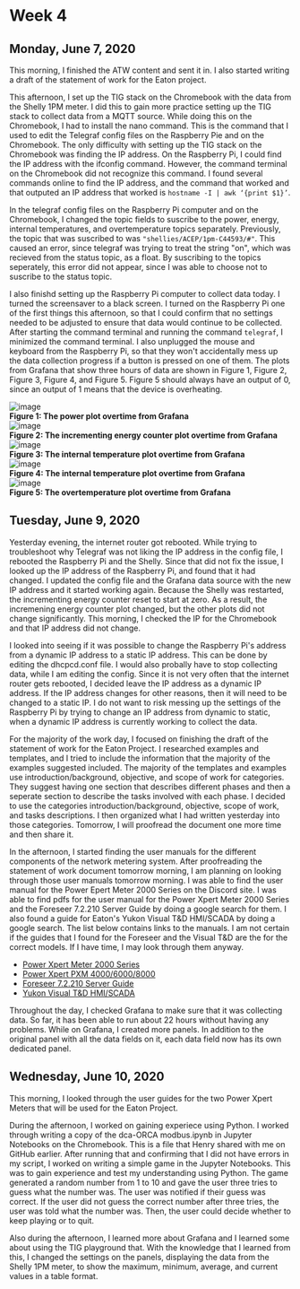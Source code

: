 # Week 4

## Monday, June 7, 2020

This morning, I finished the ATW content and sent it in. I also started writing a draft of the statement of work for the Eaton project. 

This afternoon, I set up the TIG stack on the Chromebook with the data from the Shelly 1PM meter. I did this to gain more practice setting up the TIG stack to collect data from a MQTT source. While doing this on the Chromebook, I had to install the nano command. This is the command that I used to edit the Telegraf config files on the Raspberry Pie and on the Chromebook. The only difficulty with setting up the TIG stack on the Chromebook was finding the IP address. On the Raspberry Pi, I could find the IP address with the ifconfig command. However, the command terminal on the Chromebook did not recognize this command. I found several commands online to find the IP address, and the command that worked and that outputed an IP address that worked is `hostname -I | awk ‘{print $1}’`. 

In the telegraf config files on the Raspberry Pi computer and on the Chromebook, I changed the topic fields to suscribe to the power, energy, internal temperatures, and overtemperature topics separately. Previously, the topic that was suscribed to was `"shellies/ACEP/1pm-C44593/#"`. This caused an error, since telegraf was trying to treat the string "on", which was recieved from the status topic, as a float. By suscribing to the topics seperately, this error did not appear, since I was able to choose not to suscribe to the status topic. 

I also finishd setting up the Raspberry Pi computer to collect data today. I turned the screensaver to a black screen. I turned on the Raspberry Pi one of the first things this afternoon, so that I could confirm that no settings needed to be adjusted to ensure that data would continue to be collected. After starting the command terminal and running the command `telegraf`, I minimized the command terminal. I also unplugged the mouse and keyboard from the Raspberry Pi, so that they won't accidentally mess up the data collection progress if a button is pressed on one of them. The plots from Grafana that show three hours of data are shown in Figure 1, Figure 2, Figure 3, Figure 4, and Figure 5. Figure 5 should always have an output of 0, since an output of 1 means that the device is overheating.

![image](https://user-images.githubusercontent.com/65566903/84094315-0ebc2580-a9a9-11ea-84e6-2f6eca942ffe.png) <br>
**Figure 1: The power plot overtime from Grafana** <br>
![image](https://user-images.githubusercontent.com/65566903/84094337-15e33380-a9a9-11ea-9a41-0d51f89543ec.png) <br>
**Figure 2: The incrementing energy counter plot overtime from Grafana** <br>
![image](https://user-images.githubusercontent.com/65566903/84094359-1f6c9b80-a9a9-11ea-9216-2a7f85768eeb.png) <br>
**Figure 3: The internal temperature plot overtime from Grafana** <br>
![image](https://user-images.githubusercontent.com/65566903/84094370-27c4d680-a9a9-11ea-94bf-7eb52b96dd90.png) <br>
**Figure 4: The internal temperature plot overtime from Grafana** <br>
![image](https://user-images.githubusercontent.com/65566903/84094390-2eebe480-a9a9-11ea-8dec-a3b7b407643c.png) <br>
**Figure 5: The overtemperature plot overtime from Grafana** <br>

## Tuesday, June 9, 2020
Yesterday evening, the internet router got rebooted. While trying to troubleshoot why Telegraf was not liking the IP address in the config file, I rebooted the Raspberry Pi and the Shelly. Since that did not fix the issue, I looked up the IP address of the Raspberry Pi, and found that it had changed. I updated the config file and the Grafana data source with the new IP address and it started working again. Because the Shelly was restarted, the incrementing energy counter reset to start at zero. As a result, the incremening energy counter plot changed, but the other plots did not change significantly. This morning, I checked the IP for the Chromebook and that IP address did not change.

I looked into seeing if it was possible to change the Raspberry Pi's address from a dynamic IP address to a static IP address. This can be done by editing the dhcpcd.conf file. I would also probally have to stop collecting data, while I am editing the config. Since it is not very often that the internet router gets rebooted, I decided leave the IP address as a dynamic IP address. If the IP address changes for other reasons, then it will need to be changed to a static IP. I do not want to risk messing up the settings of the Raspberry Pi by trying to change an IP address from dynamic to static, when a dynamic IP address is currently working to collect the data.

For the majority of the work day, I focused on finishing the draft of the statement of work for the Eaton Project. I researched examples and templates, and I tried to include the information that the majority of the examples suggested included. The majority of the templates and examples use introduction/background, objective, and scope of work for categories. They suggest having one section that describes different phases and then a seperate section to describe the tasks involved with each phase. I decided to use the categories introduction/background, objective, scope of work, and tasks descriptions. I then organized what I had written yesterday into those categories. Tomorrow, I will proofread the document one more time and then share it.

In the afternoon, I started finding the user manuals for the different components of the network metering system. After proofreading the statement of work document tomorrow morning, I am planning on looking through those user manuals tomorrow morning. I was able to find the user manual for the Power Epert Meter 2000 Series on the Discord site. I was able to find pdfs for the user manual for the Power Xpert Meter 2000 Series and the Foreseer 7.2.210 Server Guide by doing a google search for them. I also found a guide for Eaton's Yukon Visual T&D HMI/SCADA by doing a google search. The list below contains links to the manuals. I am not certain if the guides that I found for the Foreseer and the Visual T&D are the for the correct models. If I have time, I may look through them anyway.

* [Power Xpert Meter 2000 Series](http://m.eaton.com/ecm/groups/public/@pub/@electrical/documents/content/im02601001e.pdf) <br>
* [Power Xpert PXM 4000/6000/8000](https://www.eaton.com/ecm/groups/public/@pub/@electrical/documents/content/im02601004e.pdf) <br>
* [Foreseer 7.2.210 Server Guide](https://www.eaton.com/content/dam/eaton/services/eess/eess-documents/foreseer-7-2/eaton-foreseer-72210-server-guide-mn152049en.pdf) <br>
* [Yukon Visual T&D HMI/SCADA](https://www.eaton.com/content/dam/eaton/products/utility-and-grid-solutions/grid-automation-systems/hmi-scada/yukon-visual-td-hmi-scada-br914001en.pdf) <br>

Throughout the day, I checked Grafana to make sure that it was collecting data. So far, it has been able to run about 22 hours without having any problems. While on Grafana, I created more panels. In addition to the original panel with all the data fields on it, each data field now has its own dedicated panel. 

## Wednesday, June 10, 2020
This morning, I looked through the user guides for the two Power Xpert Meters that will be used for the Eaton Project. 

During the afternoon, I worked on gaining experiece using Python. I worked through writing a copy of the dca-ORCA modbus.ipynb in Jupyter Notebooks on the Chromebook. This is a file that Henry shared with me on GitHub earlier. After running that and confirming that I did not have errors in my script, I worked on writing a simple game in the Jupyter Notebooks. This was to gain experience and test my understanding using Python. The game generated a random number from 1 to 10 and gave the user three tries to guess what the number was. The user was notified if their guess was correct. If the user did not guess the correct number after three tries, the user was told what the number was. Then, the user could decide whether to keep playing or to quit.

Also during the afternoon, I learned more about Grafana and I learned some about using the TIG playground that. With the knowledge that I learned from this, I changed the settings on the panels, displaying the data from the Shelly 1PM meter, to show the maximum, minimum, average, and current values in a table format.
